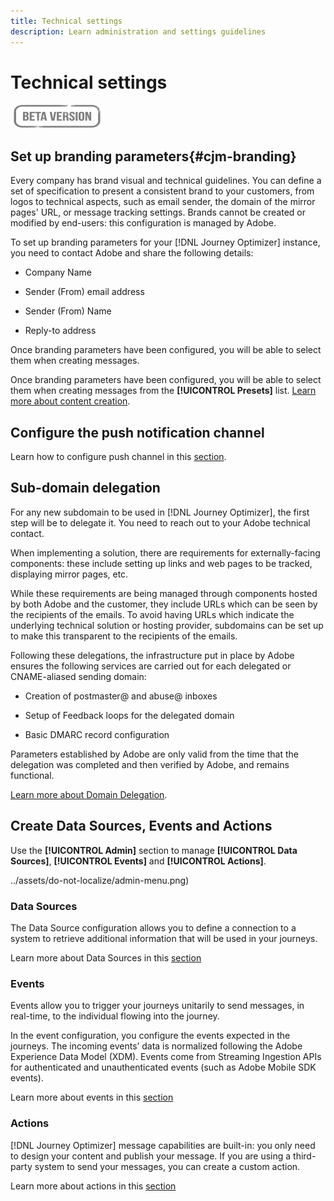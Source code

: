 ```yaml
---
title: Technical settings
description: Learn administration and settings guidelines
---
```

# Technical settings

![](../assets/do-not-localize/badge.png)

## Set up branding parameters{#cjm-branding}

Every company has brand visual and technical guidelines. You can define a set of specification to present a consistent brand to your customers, from logos to technical aspects, such as email sender, the domain of the mirror pages' URL, or message tracking settings.
Brands cannot be created or modified by end-users: this configuration is managed by Adobe.

To set up branding parameters for your [!DNL Journey Optimizer] instance, you need to contact Adobe and share the following details:

* Company Name

* Sender (From) email address

* Sender (From) Name

* Reply-to address
 
Once branding parameters have been configured, you will be able to select them when creating messages. 

Once branding parameters have been configured, you will be able to select them when creating messages from the **[!UICONTROL Presets]** list. [Learn more about content creation](../create-message.md).

## Configure the push notification channel

Learn how to configure push channel in this [section](../create-push.md).

## Sub-domain delegation

For any new subdomain to be used in [!DNL Journey Optimizer], the first step will be to delegate it. You need to reach out to your Adobe technical contact.

When implementing a solution, there are requirements for externally-facing components: these include setting up links and web pages to be tracked, displaying mirror pages, etc.

While these requirements are being managed through components hosted by both Adobe and the customer, they include URLs which can be seen by the recipients of the emails.  To avoid having URLs which indicate the underlying technical solution or hosting provider, subdomains can be set up to make this transparent to the recipients of the emails.

Following these delegations, the infrastructure put in place by Adobe ensures the following services are carried out for each delegated or CNAME-aliased sending domain:

* Creation of postmaster@ and abuse@ inboxes

* Setup of Feedback loops for the delegated domain

* Basic DMARC record configuration

Parameters established by Adobe are only valid from the time that the delegation was completed and then verified by Adobe, and remains functional.

[Learn more about Domain Delegation](https://helpx.adobe.com/campaign/kb/domain-name-delegation.html).


## Create Data Sources, Events and Actions

Use the **[!UICONTROL Admin]** section to manage **[!UICONTROL Data Sources]**, **[!UICONTROL Events]** and **[!UICONTROL Actions]**.

![]()../assets/do-not-localize/admin-menu.png)

### Data Sources

The Data Source configuration allows you to define a connection to a system to retrieve additional information that will be used in your journeys.

Learn more about Data Sources in this [section](../datasource/about-data-sources.md)

### Events 

Events allow you to trigger your journeys unitarily to send messages, in real-time, to the individual flowing into the journey.

In the event configuration, you configure the events expected in the journeys. The incoming events’ data is normalized following the Adobe Experience Data Model (XDM). Events come from Streaming Ingestion APIs for authenticated and unauthenticated events (such as Adobe Mobile SDK events).

Learn more about events in this [section](../event/about-events.md)
 
### Actions 

[!DNL Journey Optimizer] message capabilities are built-in: you only need to design your content and publish your message. If you are using a third-party system to send your messages, you can create a custom action.

Learn more about actions in this [section](../action/action.md)
